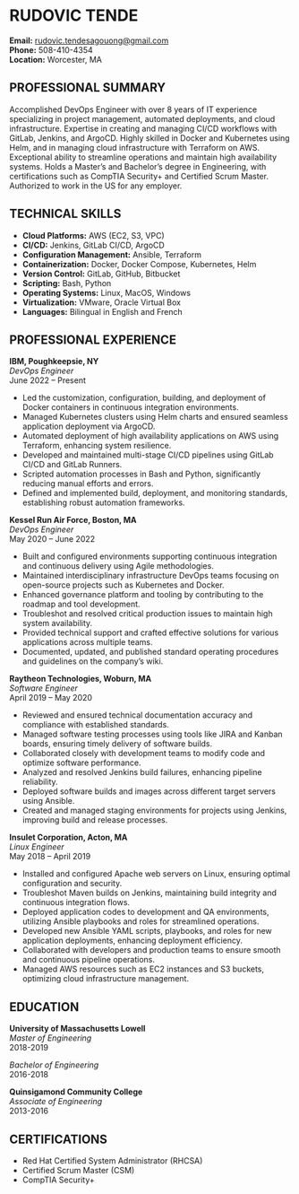 # RUDOVIC TENDE

**Email:** rudovic.tendesagouong@gmail.com  
**Phone:** 508-410-4354  
**Location:** Worcester, MA

## PROFESSIONAL SUMMARY

Accomplished DevOps Engineer with over 8 years of IT experience specializing in project management, automated deployments, and cloud infrastructure. Expertise in creating and managing CI/CD workflows with GitLab, Jenkins, and ArgoCD. Highly skilled in Docker and Kubernetes using Helm, and in managing cloud infrastructure with Terraform on AWS. Exceptional ability to streamline operations and maintain high availability systems. Holds a Master’s and Bachelor’s degree in Engineering, with certifications such as CompTIA Security+ and Certified Scrum Master. Authorized to work in the US for any employer.

## TECHNICAL SKILLS

- **Cloud Platforms:** AWS (EC2, S3, VPC)
- **CI/CD:** Jenkins, GitLab CI/CD, ArgoCD
- **Configuration Management:** Ansible, Terraform
- **Containerization:** Docker, Docker Compose, Kubernetes, Helm
- **Version Control:** GitLab, GitHub, Bitbucket
- **Scripting:** Bash, Python
- **Operating Systems:** Linux, MacOS, Windows
- **Virtualization:** VMware, Oracle Virtual Box
- **Languages:** Bilingual in English and French

## PROFESSIONAL EXPERIENCE

**IBM, Poughkeepsie, NY**  
*DevOps Engineer*  
June 2022 – Present
- Led the customization, configuration, building, and deployment of Docker containers in continuous integration environments.
- Managed Kubernetes clusters using Helm charts and ensured seamless application deployment via ArgoCD.
- Automated deployment of high availability applications on AWS using Terraform, enhancing system resilience.
- Developed and maintained multi-stage CI/CD pipelines using GitLab CI/CD and GitLab Runners.
- Scripted automation processes in Bash and Python, significantly reducing manual efforts and errors.
- Defined and implemented build, deployment, and monitoring standards, establishing robust automation frameworks.

**Kessel Run Air Force, Boston, MA**  
*DevOps Engineer*  
May 2020 – June 2022
- Built and configured environments supporting continuous integration and continuous delivery using Agile methodologies.
- Maintained interdisciplinary infrastructure DevOps teams focusing on open-source projects such as Kubernetes and Docker.
- Enhanced governance platform and tooling by contributing to the roadmap and tool development.
- Troubleshot and resolved critical production issues to maintain high system availability.
- Provided technical support and crafted effective solutions for various applications across multiple teams.
- Documented, updated, and published standard operating procedures and guidelines on the company’s wiki.

**Raytheon Technologies, Woburn, MA**  
*Software Engineer*  
April 2019 – May 2020
- Reviewed and ensured technical documentation accuracy and compliance with established standards.
- Managed software testing processes using tools like JIRA and Kanban boards, ensuring timely delivery of software builds.
- Collaborated closely with development teams to modify code and optimize software performance.
- Analyzed and resolved Jenkins build failures, enhancing pipeline reliability.
- Deployed software builds and images across different target servers using Ansible.
- Created and managed staging environments for projects using Jenkins, improving build and release processes.

**Insulet Corporation, Acton, MA**  
*Linux Engineer*  
May 2018 – April 2019
- Installed and configured Apache web servers on Linux, ensuring optimal configuration and security.
- Troubleshot Maven builds on Jenkins, maintaining build integrity and continuous integration flows.
- Deployed application codes to development and QA environments, utilizing Ansible playbooks and roles for streamlined operations.
- Developed new Ansible YAML scripts, playbooks, and roles for new application deployments, enhancing deployment efficiency.
- Collaborated with developers and production teams to ensure smooth and continuous pipeline operations.
- Managed AWS resources such as EC2 instances and S3 buckets, optimizing cloud infrastructure management.

## EDUCATION

**University of Massachusetts Lowell**  
*Master of Engineering*  
2018-2019

*Bachelor of Engineering*  
2016-2018

**Quinsigamond Community College**  
*Associate of Engineering*  
2013-2016

## CERTIFICATIONS

- Red Hat Certified System Administrator (RHCSA)
- Certified Scrum Master (CSM)
- CompTIA Security+


